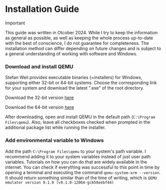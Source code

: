 # Installation Guide

> [!IMPORTANT]
> This guide was written in Otcober 2024. While I try to keep the information as general as possible, as well as keeping the whole process up-to-date with the best of conscience, I do not guarantee for completeness. The installation method can differ depending on future changes and is subject to a general understanding of working with software and Windows. 

### Download and install QEMU

Stefan Weil provides executable binaries (=installers) for Windows, supporting either 32-bit or 64-bit systems. Choose the corresponding link for your system and download the latest ".exe" of the root directory.

Download the 32-bit version [here](https://qemu.weilnetz.de/w32/)

Download the 64-bit version [here](https://qemu.weilnetz.de/w64/)

After downloading, open and install QEMU in the default path (```C:\Program Files\qemu```). Also, leave all checkboxes checked when prompted in the additional package list while running the installer. 

### Add environmental variable to Windows

Add the path ```C:\Program Files\qemu``` to your system's path variable. I recommend adding it to your system variables instead of just user path variables. Tutorials on how you can do that are widely available in the internet. You can check if everything was successful to this point in time by opening a terminal and executing the command ```qemu-system-arm --version```. It should return something similar than of the time of writing, which is ```QEMU emulator version 9.1.0 (v9.1.0-12064-gc658eebf44)```
